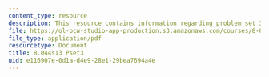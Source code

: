 ```yaml
---
content_type: resource
description: This resource contains information regarding problem set 3.
file: https://ol-ocw-studio-app-production.s3.amazonaws.com/courses/8-044-statistical-physics-i-spring-2013/e116907e0d1ad4e928e129bea7694a4e_MIT8_044S13_ps3.pdf
file_type: application/pdf
resourcetype: Document
title: 8.044s13 Pset3
uid: e116907e-0d1a-d4e9-28e1-29bea7694a4e
---
```

